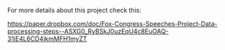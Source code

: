 For more details about this project check this:

https://paper.dropbox.com/doc/Fox-Congress-Speeches-Project-Data-processing-steps--ASXG0_RyBSkJ0uzEqU4c8EuOAQ-31iE4L6CD4jkmMFH1myZT


